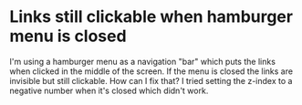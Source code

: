
# Links still clickable when hamburger menu is closed

I'm using a hamburger menu as a navigation "bar" which puts the links when clicked in the middle of the screen. If the menu is closed the links are invisible but still clickable. How can I fix that?
I tried setting the z-index to a negative number when it's closed which didn't work.

        